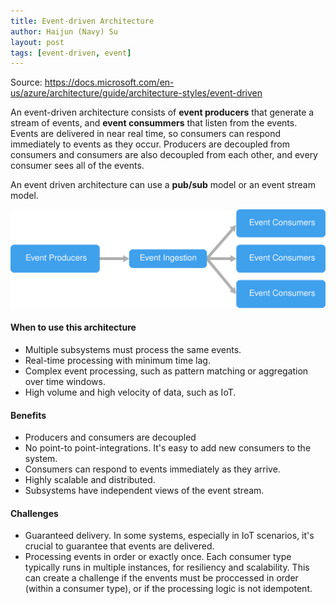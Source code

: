 ```yaml
---
title: Event-driven Architecture
author: Haijun (Navy) Su
layout: post
tags: [event-driven, event]
---
```


Source: <https://docs.microsoft.com/en-us/azure/architecture/guide/architecture-styles/event-driven>

An event-driven architecture consists of **event producers** that generate a stream of events, and **event consummers** that listen from the events.
Events are delivered in near real time, so consumers can respond immediately to events as they occur. Producers are decoupled from consumers and consumers are also decoupled from each other, and every consumer sees all of the events.

An event driven architecture can use a **pub/sub** model or an event stream model.

![event-driven architecture](/images/event-driven.svg)

#### When to use this architecture
* Multiple subsystems must process the same events.
* Real-time processing with minimum time lag.
* Complex event processing, such as pattern matching or aggregation over time windows.
* High volume and high velocity of data, such as IoT.

#### Benefits
* Producers and consumers are decoupled
* No point-to point-integrations. It's easy to add new consumers to the system.
* Consumers can respond to events immediately as they arrive.
* Highly scalable and distributed.
* Subsystems have independent views of the event stream.

#### Challenges
* Guaranteed delivery. In some systems, especially in IoT scenarios, it's crucial to guarantee that events are delivered.
* Processing events in order or exactly once. Each consumer type typically runs in multiple instances, for resiliency and scalability. This can create a challenge if the envents must be proccessed in order (within a consumer type), or if the processing logic is not idempotent.


